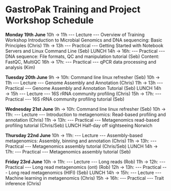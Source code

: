# **GastroPak Training and Project Workshop Schedule**  

**Monday  19th June**
10h → 11h --- Lecture --- Overview of Training Workshop
Introduction to Microbial Genomics and DNA sequencing: Basic Principles (Chris)
11h → 13h --- Practical --- Getting Started with Notebook Servers and Linux Command Line (Seb)
LUNCH
14h → 16h: --- Practical --- DNA sequence: File formats, QC and manipulation tutorial (Seb) Content: FastQC, MultiQC
16h → 17h: --- Practical --- qPCR data processing and analysis (Kim)

**Tuesday 20th June**
9h -> 10h: Command line linux refresher (Seb)
10h → 11h --- Lecture --- Genome Assembly and Annotation (Chris)
11h → 13h --- Practical --- Genome Assembly and Annotation Tutorial (Seb)
LUNCH
14h → 15h --- Lecture --- 16S rRNA community profiling (Chris)
15h → 17h: --- Practical --- 16S rRNA community profiling tutorial (Seb)

**Wednesday 21st June**
9h -> 10h: Command line linux refresher (Seb)
10h → 11h: --- Lecture --- Introduction to metagenomics: Read-based profiling and annotation (Chris)
11h → 13h: --- Practical --- Metagenomics read-based profiling tutorial (Chris/Seb)
LUNCH
Half-day off sightseeing Norwich

**Thursday 22nd June**
10h → 11h: --- Lecture --- Assembly-based metagenomics: Assembly, binning and annotation (Chris)
11h → 13h: --- Practical --- Metagenomics assembly tutorial (Chris/Seb)
LUNCH
14h → 17h: --- Practical --- Metagenomics assembly tutorial (Seb)

**Friday 23rd June**
10h → 11h: --- Lecture --- Long reads (Rob)
11h → 12h: --- Practical --- Long read metagenomics (ont) (Rob)
12h → 13h: --- Practical --- Long read metagenomics (HIFI) (Seb) LUNCH
14h → 15h: --- Lecture --- Machine learning in metagenomics (Chris)
15h → 16h: --- Practical --- Trait inference (Chris)
